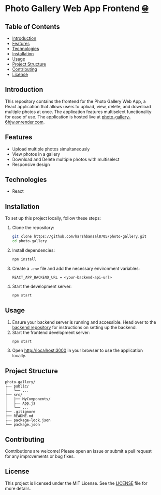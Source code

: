 # Photo Gallery Web App Frontend [🌐](https://photo-gallery-6hjw.onrender.com)

## Table of Contents
- [Introduction](#introduction)
- [Features](#features)
- [Technologies](#technologies)
- [Installation](#installation)
- [Usage](#usage)
- [Project Structure](#project-structure)
- [Contributing](#contributing)
- [License](#license)

## Introduction
This repository contains the frontend for the Photo Gallery Web App, a React application that allows users to upload, view, delete, and download multiple photos at once. The application features multiselect functionality for ease of use. The application is hosted live at [photo-gallery-6hjw.onrender.com](https://photo-gallery-6hjw.onrender.com).

## Features
- Upload multiple photos simultaneously
- View photos in a gallery
- Download and Delete multiple photos with multiselect
- Responsive design

## Technologies
- React

## Installation
To set up this project locally, follow these steps:

1. Clone the repository:
    ```bash
    git clone https://github.com/harshbansal8705/photo-gallery.git
    cd photo-gallery
    ```

2. Install dependencies:
    ```bash
    npm install
    ```

3. Create a `.env` file and add the necessary environment variables:
    ```plaintext
    REACT_APP_BACKEND_URL = <your-backend-api-url>
    ```

4. Start the development server:
    ```bash
    npm start
    ```

## Usage
1. Ensure your backend server is running and accessible. Head over to the [backend repository](https://github.com/Harshbansal8705/photo-gallery-api) for instructions on setting up the backend.
2. Start the frontend development server:
    ```bash
    npm start
    ```
3. Open [http://localhost:3000](http://localhost:3000) in your browser to use the application locally.

## Project Structure
```plaintext
photo-gallery/
├── public/
│   └── ...
├── src/
│   ├── MyComponents/
│   ├── App.js
│   └── ...
├── .gitignore
├── README.md
├── package-lock.json
└── package.json
```

## Contributing
Contributions are welcome! Please open an issue or submit a pull request for any improvements or bug fixes.

## License
This project is licensed under the MIT License. See the [LICENSE](LICENSE) file for more details.
